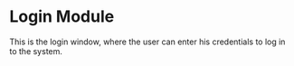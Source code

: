 # Login Module

This is the login window, where the user can enter his credentials to log in to the system.
